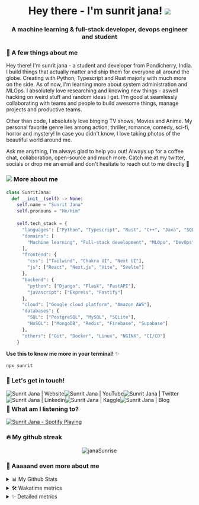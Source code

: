 <h1 align="center">
  Hey there - I'm sunrit jana!
  <img src="assets/cat.gif" width="50" />
</h1>

<h3 align="center">A machine learning & full-stack developer, devops engineer and student</h3>

### 🤗 A few things about me

Hey there! I'm sunrit jana - a student and developer from Pondicherry, India. I build things that actually matter
and ship them for everyone all around the globe. Creating with Python, Typescript and Rust majorly with much more
on the side. As of now, I'm learning more about system administration and MLOps. I absolutely love researching
and knowing new things - aswell hacking on weird stuff and random ideas I get. I'm good at seamlessly
collaborating with teams and people to build awesome things, manage projects and productive teams.

Other than code, I absolutely love binging TV shows, Movies and Anime. My personal favorite genre lies among
action, thriller, romance, comedy, sci-fi, horror and mystery! In case you didn't know, I love taking photos of
the beautiful world around me.

Ask me anything, I'm always glad to help you out! Always up for a coffee chat, collaboration, open-source and
much more. Catch me at my twitter, socials or drop me an email and don't hesitate to reach out to me directly 👋

### <img src="assets/cat-float.gif" width="50"> More about me

```py
class SunritJana:
  def __init__(self) -> None:
    self.name = "Sunrit Jana"
    self.pronouns = "He/Him"

    self.tech_stack = {
      "languages": ["Python", "Typescript", "Rust", "C++", "Java", "SQL"],
      "domains": [
        "Machine learning", "Full-stack development", "MLOps", "DevOps", "System administration"
      ],
      "frontend": {
        "css": ["Tailwind", "Chakra UI", "Next UI"],
        "js": ["React", "Next.js", "Vite", "Svelte"]
      },
      "backend": {
        "python": ["Django", "Flask", "FastAPI"],
        "javascript": ["Express", "Fastify"]
      },
      "cloud": ["Google cloud platform", "Amazon AWS"],
      "databases": {
        "SQL": ["PostgreSQL", "MySQL", "SQLite"],
        "NoSQL": ["MongoDB", "Redis", "Firebase", "Supabase"]
      },
      "others": ["Git", "Docker", "Linux", "NGINX", "CI/CD"]
    }
```

**Use this to know me more in your terminal!** ✨

```sh
npx sunrit
```

### 🌊 Let's get in touch!

[<img align="left" alt="Sunrit Jana | Website" src="https://img.shields.io/badge/Website-02ccf7?style=for-the-badge&logo=https://raw.githubusercontent.com/iconic/open-iconic/master/svg/globe.svg&logoColor=white" />][website]
[<img align="left" alt="Sunrit Jana | YouTube" src="https://img.shields.io/badge/YouTube-FF0000?style=for-the-badge&logo=youtube&logoColor=white" />][youtube]
[<img align="left" alt="Sunrit Jana | Twitter" src="https://img.shields.io/badge/Twitter-1DA1F2?style=for-the-badge&logo=twitter&logoColor=white" />][twitter]
[<img align="left" alt="Sunrit Jana | Linkedin" src="https://img.shields.io/badge/LinkedIn-0077B5?style=for-the-badge&logo=linkedin&logoColor=white" />][linkedin]
[<img align="left" alt="Sunrit Jana | Kaggle" src="https://img.shields.io/badge/Kaggle-20BEFF?style=for-the-badge&logo=Kaggle&logoColor=white" />][kaggle]
[<img align="left" alt="Sunrit Jana | Blog" src="https://img.shields.io/badge/Hashnode-2962FF?style=for-the-badge&logo=hashnode&logoColor=white" />][blog]

<br />

### 👀 What am I listening to?

[<img src="https://spotify-activity.warriordefenderz.vercel.app/api/spotify" alt="Sunrit Jana - Spotify Playing" width="400" />](https://open.spotify.com/user/qy9jhr85so9g8pr6zz7aizc6x)

### 🔥 My github streak

<p align="center">
  <img align="center" src="https://github-readme-streak-stats.herokuapp.com/?user=janaSunrise&theme=algolia" alt="janaSunrise" />
</p>

### 🙌 Aaaaand even more about me

<details>
  <summary>📊 My Github Stats</summary>
 
  <p>
    <img src="https://github-readme-stats.warriordefenderz.vercel.app/api?username=janasunrise&show_icons=true&include_all_commits=true&line_height=25" alt="janasunrise" />
  </p>

  <p align="left">
    <a href="https://github.com/janaSunrise">
      <img src="https://github-profile-trophy.vercel.app/?username=janaSunrise&margin-w=15&margin-h=15"  alt="janaSunrise" />
    </a>
  </p>
</details>

<details>
  <summary>🛠 Wakatime metrics</summary>
  <br />

<!--START_SECTION:waka-->
![Code Time](http://img.shields.io/badge/Code%20Time-1%2C094%20hrs%2055%20mins-blue)

![Lines of code](https://img.shields.io/badge/From%20Hello%20World%20I%27ve%20Written-13.5%20million%20lines%20of%20code-blue)

**🐱 My GitHub Data** 

> 📦 478.7 kB Used in GitHub's Storage 
 > 
> 🏆 40 Contributions in the Year 2024
 > 
> 🚫 Not Opted to Hire
 > 
> 📜 65 Public Repositories 
 > 
> 🔑 0 Private Repositories 
 > 
**I'm an Early 🐤** 

```text
🌞 Morning                2320 commits        ████░░░░░░░░░░░░░░░░░░░░░   15.39 % 
🌆 Daytime                5232 commits        █████████░░░░░░░░░░░░░░░░   34.72 % 
🌃 Evening                6720 commits        ███████████░░░░░░░░░░░░░░   44.59 % 
🌙 Night                  799 commits         █░░░░░░░░░░░░░░░░░░░░░░░░   05.30 % 
```
📅 **I'm Most Productive on Tuesday** 

```text
Monday                   2031 commits        ███░░░░░░░░░░░░░░░░░░░░░░   13.48 % 
Tuesday                  2549 commits        ████░░░░░░░░░░░░░░░░░░░░░   16.91 % 
Wednesday                2298 commits        ████░░░░░░░░░░░░░░░░░░░░░   15.25 % 
Thursday                 2220 commits        ████░░░░░░░░░░░░░░░░░░░░░   14.73 % 
Friday                   2237 commits        ████░░░░░░░░░░░░░░░░░░░░░   14.84 % 
Saturday                 2227 commits        ████░░░░░░░░░░░░░░░░░░░░░   14.78 % 
Sunday                   1509 commits        ███░░░░░░░░░░░░░░░░░░░░░░   10.01 % 
```


📊 **This Week I Spent My Time On** 

```text
🕑︎ Time Zone: Asia/Kolkata

💬 Programming Languages: 
JSON                     1 min               ██████████████░░░░░░░░░░░   54.99 % 
TypeScript               0 secs              ███████████░░░░░░░░░░░░░░   42.84 % 
CSS                      0 secs              █░░░░░░░░░░░░░░░░░░░░░░░░   02.17 % 

🔥 Editors: 
VS Code                  2 mins              █████████████████████████   100.00 % 

🐱‍💻 Projects: 
arcane-web               2 mins              █████████████████████████   100.00 % 

💻 Operating System: 
Mac                      2 mins              █████████████████████████   100.00 % 
```

**I Mostly Code in Python** 

```text
Python                   52 repos            █████████░░░░░░░░░░░░░░░░   37.96 % 
TypeScript               34 repos            ██████░░░░░░░░░░░░░░░░░░░   24.82 % 
JavaScript               20 repos            ████░░░░░░░░░░░░░░░░░░░░░   14.60 % 
Dart                     1 repo              ░░░░░░░░░░░░░░░░░░░░░░░░░   00.73 % 
MDX                      1 repo              ░░░░░░░░░░░░░░░░░░░░░░░░░   00.73 % 
```



**Timeline**

![Lines of Code chart](https://raw.githubusercontent.com/janaSunrise/janaSunrise/main/assets/bar_graph.png)


 Last Updated on 05/11/2024 00:54:04 UTC
<!--END_SECTION:waka-->
</details>

<details>
 <summary>✨ Detailed metrics</summary>
 
 <table>
  <tr>
    <th>🤗 Profile Details</th>
    <th>🔧 Repositories traffic</th>
  </tr>
  <tr>
   <td>
     <img src="metrics/profile.svg" alt="" width="400">
   </td>
   <td>
     <img src="metrics/repositories.svg" alt="" width="400">
   </td>
  </tr>
  <tr>
    <th>📅 Isometric commit calendar</th>
    <th>👀 Most used languages</th>
  </tr>
  <tr>
    <td align="center">
      <img src="metrics/isocalendar.svg" alt="" width="400">
    </td>
    <td>
      <img src="metrics/languages.svg" alt="" width="400">
    </td>
  </tr>
  <tr>
   <th>🌊 WakaTime plugin</th>
   <th>🌟 Recently starred repositories</th>
  </tr>
  <tr>
   <td align="center">
    <img src="metrics/wakatime.svg" alt="" width="400">
   </td>
   <td align="center">
    <img src="metrics/starred_repos.svg" alt="" width="400">
   </td>
  </tr>
 </table>
</details>

<!-- Links and URLs -->

[website]: https://sunritjana.now.sh
[youtube]: https://www.youtube.com/channel/UC3S4lcSvaSIiT3uSRSi7uCQ
[twitter]: https://twitter.com/janaSunrise
[linkedin]: https://www.linkedin.com/in/SunritJana
[kaggle]: https://www.kaggle.com/sunritjana/
[blog]: https://thedevden.hashnode.dev
